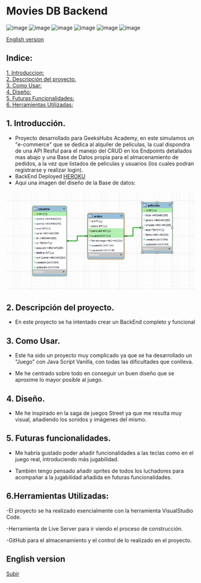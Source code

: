 # Movies DB Backend



![image](https://img.shields.io/badge/Heroku-430098?style=for-the-badge&logo=heroku&logoColor=white)
![image](https://img.shields.io/badge/MySQL-005C84?style=for-the-badge&logo=mysql&logoColor=white)
![image](https://img.shields.io/badge/Express.js-000000?style=for-the-badge&logo=express&logoColor=white)
![image](https://img.shields.io/badge/Node.js-339933?style=for-the-badge&logo=nodedotjs&logoColor=white)
![image](https://img.shields.io/badge/JavaScript-323330?style=for-the-badge&logo=javascript&logoColor=F7DF1E)
![image](https://img.shields.io/badge/Sequelize-52B0E7?style=for-the-badge&logo=Sequelize&logoColor=white)



[English version](#English-version)<br>

## Indice:


  [1. Introduccion:](#1-introducción)<br>
  [2. Descripción del proyecto.](#2-como-usar)<br>
  [3. Como Usar:](#3-descripción-del-proyecto)<br>
  [4. Diseño:](#4-diseño)<br>
  [5. Futuras Funcionalidades:](#5-futuras-funcionalidades)<br>
  [6. Herramientas Utilizadas:](#6herramientas-utilizadas)


## 1. Introducción.

- Proyecto desarrollado para GeeksHubs Academy, en este simulamos un "e-commerce" que se dedica al alquiler de peliculas, la cual dispondra de una API Resful para el manejo del CRUD en los Endpoints detallados mas abajo y una Base de Datos propia para el almacenamiento de pedidos, a la vez que listados de peliculas y usuarios (los cuales podran registrarse y realizar login). 
- BackEnd Deployed [HEROKU](https://movie-db-geekshubs.herokuapp.com)<br>
- Aqui una imagen del diseño de la Base de datos:
  
![image](screenshot/db.png)


## 2. Descripción del proyecto.

- En este proyecto se ha intentado crear un BackEnd completo y funcional 

## 3. Como Usar.

- Este ha sido un proyecto muy complicado ya que se ha desarrollado un "Juego" con Java Script Vanilla, con todas las dificultades que conlleva.

- Me he centrado sobre todo en conseguir un buen diseño que se aproxime lo mayor posible al juego.


## 4. Diseño.

- Me he inspirado en la saga de juegos Street ya que me resulta muy visual, añadiendo los sonidos y imágenes del mismo.



## 5. Futuras funcionalidades.

- Me habría gustado poder añadir funcionalidades a las teclas como en el juego real, introduciendo más jugabilidad.

- También tengo pensado añadir sprites de todos los luchadores para acompañar a la jugabilidad añadida en futuras funcionalidades.

## 6.Herramientas Utilizadas:

-El proyecto se ha realizado esencialmente con la herramienta VisualStudio Code.

-Herramienta de Live Server para ir viendo el proceso de construcción.

-GitHub para el almacenamiento y el control de lo realizado en el proyecto.


## English version


[Subir](#top)
